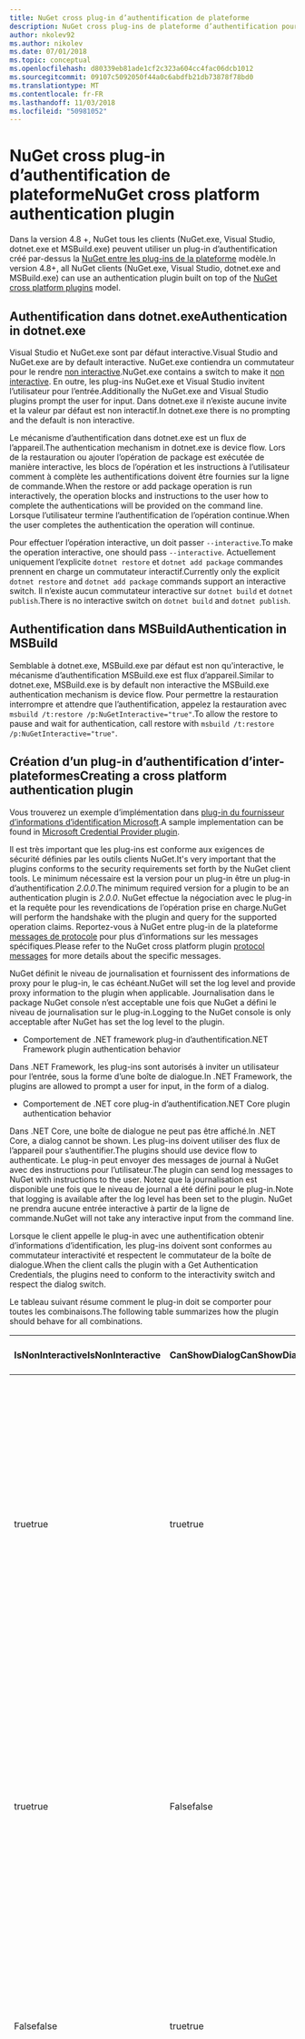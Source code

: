 ```yaml
---
title: NuGet cross plug-in d’authentification de plateforme
description: NuGet cross plug-ins de plateforme d’authentification pour NuGet.exe, dotnet.exe, msbuild.exe et Visual Studio
author: nkolev92
ms.author: nikolev
ms.date: 07/01/2018
ms.topic: conceptual
ms.openlocfilehash: d80339eb81ade1cf2c323a604cc4fac06dcb1012
ms.sourcegitcommit: 09107c5092050f44a0c6abdfb21db73878f78bd0
ms.translationtype: MT
ms.contentlocale: fr-FR
ms.lasthandoff: 11/03/2018
ms.locfileid: "50981052"
---
```

# <a name="nuget-cross-platform-authentication-plugin"></a><span data-ttu-id="7baa9-103">NuGet cross plug-in d’authentification de plateforme</span><span class="sxs-lookup"><span data-stu-id="7baa9-103">NuGet cross platform authentication plugin</span></span>

<span data-ttu-id="7baa9-104">Dans la version 4.8 +, NuGet tous les clients (NuGet.exe, Visual Studio, dotnet.exe et MSBuild.exe) peuvent utiliser un plug-in d’authentification créé par-dessus la [NuGet entre les plug-ins de la plateforme](NuGet-Cross-Platform-Plugins.md) modèle.</span><span class="sxs-lookup"><span data-stu-id="7baa9-104">In version 4.8+, all NuGet clients (NuGet.exe, Visual Studio, dotnet.exe and MSBuild.exe) can use an authentication plugin built on top of the [NuGet cross platform plugins](NuGet-Cross-Platform-Plugins.md) model.</span></span>

## <a name="authentication-in-dotnetexe"></a><span data-ttu-id="7baa9-105">Authentification dans dotnet.exe</span><span class="sxs-lookup"><span data-stu-id="7baa9-105">Authentication in dotnet.exe</span></span>

<span data-ttu-id="7baa9-106">Visual Studio et NuGet.exe sont par défaut interactive.</span><span class="sxs-lookup"><span data-stu-id="7baa9-106">Visual Studio and NuGet.exe are by default interactive.</span></span> <span data-ttu-id="7baa9-107">NuGet.exe contiendra un commutateur pour le rendre [non interactive](../../tools/nuget-exe-CLI-Reference.md).</span><span class="sxs-lookup"><span data-stu-id="7baa9-107">NuGet.exe contains a switch to make it [non interactive](../../tools/nuget-exe-CLI-Reference.md).</span></span>
<span data-ttu-id="7baa9-108">En outre, les plug-ins NuGet.exe et Visual Studio invitent l’utilisateur pour l’entrée.</span><span class="sxs-lookup"><span data-stu-id="7baa9-108">Additionally the NuGet.exe and Visual Studio plugins prompt the user for input.</span></span>
<span data-ttu-id="7baa9-109">Dans dotnet.exe il n’existe aucune invite et la valeur par défaut est non interactif.</span><span class="sxs-lookup"><span data-stu-id="7baa9-109">In dotnet.exe there is no prompting and the default is non interactive.</span></span>

<span data-ttu-id="7baa9-110">Le mécanisme d’authentification dans dotnet.exe est un flux de l’appareil.</span><span class="sxs-lookup"><span data-stu-id="7baa9-110">The authentication mechanism in dotnet.exe is device flow.</span></span> <span data-ttu-id="7baa9-111">Lors de la restauration ou ajouter l’opération de package est exécutée de manière interactive, les blocs de l’opération et les instructions à l’utilisateur comment à complète les authentifications doivent être fournies sur la ligne de commande.</span><span class="sxs-lookup"><span data-stu-id="7baa9-111">When the restore or add package operation is run interactively, the operation blocks and instructions to the user how to complete the authentications will be provided on the command line.</span></span>
<span data-ttu-id="7baa9-112">Lorsque l’utilisateur termine l’authentification de l’opération continue.</span><span class="sxs-lookup"><span data-stu-id="7baa9-112">When the user completes the authentication the operation will continue.</span></span>

<span data-ttu-id="7baa9-113">Pour effectuer l’opération interactive, un doit passer `--interactive`.</span><span class="sxs-lookup"><span data-stu-id="7baa9-113">To make the operation interactive, one should pass `--interactive`.</span></span>
<span data-ttu-id="7baa9-114">Actuellement uniquement l’explicite `dotnet restore` et `dotnet add package` commandes prennent en charge un commutateur interactif.</span><span class="sxs-lookup"><span data-stu-id="7baa9-114">Currently only the explicit `dotnet restore` and `dotnet add package` commands support an interactive switch.</span></span>
<span data-ttu-id="7baa9-115">Il n’existe aucun commutateur interactive sur `dotnet build` et `dotnet publish`.</span><span class="sxs-lookup"><span data-stu-id="7baa9-115">There is no interactive switch on `dotnet build` and `dotnet publish`.</span></span>

## <a name="authentication-in-msbuild"></a><span data-ttu-id="7baa9-116">Authentification dans MSBuild</span><span class="sxs-lookup"><span data-stu-id="7baa9-116">Authentication in MSBuild</span></span>

<span data-ttu-id="7baa9-117">Semblable à dotnet.exe, MSBuild.exe par défaut est non qu'interactive, le mécanisme d’authentification MSBuild.exe est flux d’appareil.</span><span class="sxs-lookup"><span data-stu-id="7baa9-117">Similar to dotnet.exe, MSBuild.exe is by default non interactive the MSBuild.exe authentication mechanism is device flow.</span></span>
<span data-ttu-id="7baa9-118">Pour permettre la restauration interrompre et attendre que l’authentification, appelez la restauration avec `msbuild /t:restore /p:NuGetInteractive="true"`.</span><span class="sxs-lookup"><span data-stu-id="7baa9-118">To allow the restore to pause and wait for authentication, call restore with `msbuild /t:restore /p:NuGetInteractive="true"`.</span></span>

## <a name="creating-a-cross-platform-authentication-plugin"></a><span data-ttu-id="7baa9-119">Création d’un plug-in d’authentification d’inter-plateformes</span><span class="sxs-lookup"><span data-stu-id="7baa9-119">Creating a cross platform authentication plugin</span></span>

<span data-ttu-id="7baa9-120">Vous trouverez un exemple d’implémentation dans [plug-in du fournisseur d’informations d’identification Microsoft](https://github.com/Microsoft/artifacts-credprovider).</span><span class="sxs-lookup"><span data-stu-id="7baa9-120">A sample implementation can be found in [Microsoft Credential Provider plugin](https://github.com/Microsoft/artifacts-credprovider).</span></span>

<span data-ttu-id="7baa9-121">Il est très important que les plug-ins est conforme aux exigences de sécurité définies par les outils clients NuGet.</span><span class="sxs-lookup"><span data-stu-id="7baa9-121">It's very important that the plugins conforms to the security requirements set forth by the NuGet client tools.</span></span>
<span data-ttu-id="7baa9-122">Le minimum nécessaire est la version pour un plug-in être un plug-in d’authentification *2.0.0*.</span><span class="sxs-lookup"><span data-stu-id="7baa9-122">The minimum required version for a plugin to be an authentication plugin is *2.0.0*.</span></span>
<span data-ttu-id="7baa9-123">NuGet effectue la négociation avec le plug-in et la requête pour les revendications de l’opération prise en charge.</span><span class="sxs-lookup"><span data-stu-id="7baa9-123">NuGet will perform the handshake with the plugin and query for the supported operation claims.</span></span>
<span data-ttu-id="7baa9-124">Reportez-vous à NuGet entre plug-in de la plateforme [messages de protocole](NuGet-Cross-Platform-Plugins.md#protocol-messages-index) pour plus d’informations sur les messages spécifiques.</span><span class="sxs-lookup"><span data-stu-id="7baa9-124">Please refer to the NuGet cross platform plugin [protocol messages](NuGet-Cross-Platform-Plugins.md#protocol-messages-index) for more details about the specific messages.</span></span>

<span data-ttu-id="7baa9-125">NuGet définit le niveau de journalisation et fournissent des informations de proxy pour le plug-in, le cas échéant.</span><span class="sxs-lookup"><span data-stu-id="7baa9-125">NuGet will set the log level and provide proxy information to the plugin when applicable.</span></span>
<span data-ttu-id="7baa9-126">Journalisation dans le package NuGet console n’est acceptable une fois que NuGet a défini le niveau de journalisation sur le plug-in.</span><span class="sxs-lookup"><span data-stu-id="7baa9-126">Logging to the NuGet console is only acceptable after NuGet has set the log level to the plugin.</span></span>

- <span data-ttu-id="7baa9-127">Comportement de .NET framework plug-in d’authentification</span><span class="sxs-lookup"><span data-stu-id="7baa9-127">.NET Framework plugin authentication behavior</span></span>

<span data-ttu-id="7baa9-128">Dans .NET Framework, les plug-ins sont autorisés à inviter un utilisateur pour l’entrée, sous la forme d’une boîte de dialogue.</span><span class="sxs-lookup"><span data-stu-id="7baa9-128">In .NET Framework, the plugins are allowed to prompt a user for input, in the form of a dialog.</span></span>

- <span data-ttu-id="7baa9-129">Comportement de .NET core plug-in d’authentification</span><span class="sxs-lookup"><span data-stu-id="7baa9-129">.NET Core plugin authentication behavior</span></span>

<span data-ttu-id="7baa9-130">Dans .NET Core, une boîte de dialogue ne peut pas être affiché.</span><span class="sxs-lookup"><span data-stu-id="7baa9-130">In .NET Core, a dialog cannot be shown.</span></span> <span data-ttu-id="7baa9-131">Les plug-ins doivent utiliser des flux de l’appareil pour s’authentifier.</span><span class="sxs-lookup"><span data-stu-id="7baa9-131">The plugins should use device flow to authenticate.</span></span>
<span data-ttu-id="7baa9-132">Le plug-in peut envoyer des messages de journal à NuGet avec des instructions pour l’utilisateur.</span><span class="sxs-lookup"><span data-stu-id="7baa9-132">The plugin can send log messages to NuGet with instructions to the user.</span></span>
<span data-ttu-id="7baa9-133">Notez que la journalisation est disponible une fois que le niveau de journal a été défini pour le plug-in.</span><span class="sxs-lookup"><span data-stu-id="7baa9-133">Note that logging is available after the log level has been set to the plugin.</span></span>
<span data-ttu-id="7baa9-134">NuGet ne prendra aucune entrée interactive à partir de la ligne de commande.</span><span class="sxs-lookup"><span data-stu-id="7baa9-134">NuGet will not take any interactive input from the command line.</span></span>

<span data-ttu-id="7baa9-135">Lorsque le client appelle le plug-in avec une authentification obtenir d’informations d’identification, les plug-ins doivent sont conformes au commutateur interactivité et respectent le commutateur de la boîte de dialogue.</span><span class="sxs-lookup"><span data-stu-id="7baa9-135">When the client calls the plugin with a Get Authentication Credentials, the plugins need to conform to the interactivity switch and respect the dialog switch.</span></span> 

<span data-ttu-id="7baa9-136">Le tableau suivant résume comment le plug-in doit se comporter pour toutes les combinaisons.</span><span class="sxs-lookup"><span data-stu-id="7baa9-136">The following table summarizes how the plugin should behave for all combinations.</span></span>

| <span data-ttu-id="7baa9-137">IsNonInteractive</span><span class="sxs-lookup"><span data-stu-id="7baa9-137">IsNonInteractive</span></span> | <span data-ttu-id="7baa9-138">CanShowDialog</span><span class="sxs-lookup"><span data-stu-id="7baa9-138">CanShowDialog</span></span> | <span data-ttu-id="7baa9-139">Comportement de plug-in</span><span class="sxs-lookup"><span data-stu-id="7baa9-139">Plugin behavior</span></span> |
| ---------------- | ------------- | --------------- |
| <span data-ttu-id="7baa9-140">true</span><span class="sxs-lookup"><span data-stu-id="7baa9-140">true</span></span> | <span data-ttu-id="7baa9-141">true</span><span class="sxs-lookup"><span data-stu-id="7baa9-141">true</span></span> | <span data-ttu-id="7baa9-142">Le commutateur IsNonInteractive est prioritaire sur le commutateur de la boîte de dialogue.</span><span class="sxs-lookup"><span data-stu-id="7baa9-142">The IsNonInteractive switch takes precedence over the dialog switch.</span></span> <span data-ttu-id="7baa9-143">Le plug-in n’est pas autorisé à afficher une boîte de dialogue.</span><span class="sxs-lookup"><span data-stu-id="7baa9-143">The plugin is not allowed to pop a dialog.</span></span> <span data-ttu-id="7baa9-144">Cette combinaison est valide uniquement pour les plug-ins de .NET Framework</span><span class="sxs-lookup"><span data-stu-id="7baa9-144">This combination is only valid for .NET Framework plugins</span></span> |
| <span data-ttu-id="7baa9-145">true</span><span class="sxs-lookup"><span data-stu-id="7baa9-145">true</span></span> | <span data-ttu-id="7baa9-146">False</span><span class="sxs-lookup"><span data-stu-id="7baa9-146">false</span></span> | <span data-ttu-id="7baa9-147">Le commutateur IsNonInteractive est prioritaire sur le commutateur de la boîte de dialogue.</span><span class="sxs-lookup"><span data-stu-id="7baa9-147">The IsNonInteractive switch takes precedence over the dialog switch.</span></span> <span data-ttu-id="7baa9-148">Le plug-in n’est pas autorisé à bloquer.</span><span class="sxs-lookup"><span data-stu-id="7baa9-148">The plugin is not allowed to block.</span></span> <span data-ttu-id="7baa9-149">Cette combinaison est uniquement valide pour plug-ins .NET Core</span><span class="sxs-lookup"><span data-stu-id="7baa9-149">This combination is only valid for .NET Core plugins</span></span> |
| <span data-ttu-id="7baa9-150">False</span><span class="sxs-lookup"><span data-stu-id="7baa9-150">false</span></span> | <span data-ttu-id="7baa9-151">true</span><span class="sxs-lookup"><span data-stu-id="7baa9-151">true</span></span> | <span data-ttu-id="7baa9-152">Le plug-in doit afficher une boîte de dialogue.</span><span class="sxs-lookup"><span data-stu-id="7baa9-152">The plugin should show a dialog.</span></span> <span data-ttu-id="7baa9-153">Cette combinaison est valide uniquement pour les plug-ins de .NET Framework</span><span class="sxs-lookup"><span data-stu-id="7baa9-153">This combination is only valid for .NET Framework plugins</span></span> |
| <span data-ttu-id="7baa9-154">False</span><span class="sxs-lookup"><span data-stu-id="7baa9-154">false</span></span> | <span data-ttu-id="7baa9-155">False</span><span class="sxs-lookup"><span data-stu-id="7baa9-155">false</span></span> | <span data-ttu-id="7baa9-156">Le plug-in doit/peut pas afficher une boîte de dialogue.</span><span class="sxs-lookup"><span data-stu-id="7baa9-156">The plugin should/can not show a dialog.</span></span> <span data-ttu-id="7baa9-157">Le plug-in doit utiliser des flux de l’appareil pour l’authentification en se connectant à un message d’instruction par le biais de l’enregistreur d’événements.</span><span class="sxs-lookup"><span data-stu-id="7baa9-157">The plugin should use device flow to authenticate by logging an instruction message via the logger.</span></span> <span data-ttu-id="7baa9-158">Cette combinaison est uniquement valide pour plug-ins .NET Core</span><span class="sxs-lookup"><span data-stu-id="7baa9-158">This combination is only valid for .NET Core plugins</span></span> |

<span data-ttu-id="7baa9-159">Avant d’écrire un plug-in, consultez les spécifications suivantes.</span><span class="sxs-lookup"><span data-stu-id="7baa9-159">Please refer to the following specs before writing a plugin.</span></span>

- [<span data-ttu-id="7baa9-160">Plug-in de téléchargement de Package NuGet</span><span class="sxs-lookup"><span data-stu-id="7baa9-160">NuGet Package Download Plugin</span></span>](https://github.com/NuGet/Home/wiki/NuGet-Package-Download-Plugin)
- [<span data-ttu-id="7baa9-161">NuGet cross plat plug-in d’authentification</span><span class="sxs-lookup"><span data-stu-id="7baa9-161">NuGet cross plat authentication plugin</span></span>](https://github.com/NuGet/Home/wiki/NuGet-cross-plat-authentication-plugin)
